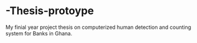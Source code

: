 # -Thesis-protoype
My finial year project thesis on computerized human detection and counting system for Banks in  Ghana. 
